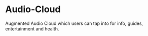 # Audio-Cloud
Augmented Audio Cloud which users can tap into for info, guides, entertainment and health.
